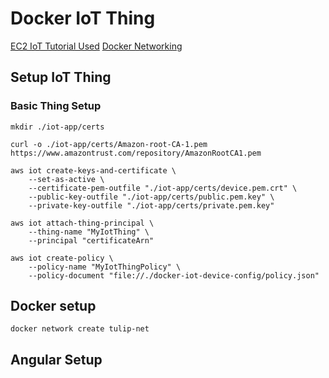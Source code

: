 # Docker IoT Thing

[EC2 IoT Tutorial Used](https://docs.aws.amazon.com/iot/latest/developerguide/creating-a-virtual-thing.html)
[Docker Networking](https://www.tutorialworks.com/container-networking/)

## Setup IoT Thing
### Basic Thing Setup

```
mkdir ./iot-app/certs

curl -o ./iot-app/certs/Amazon-root-CA-1.pem https://www.amazontrust.com/repository/AmazonRootCA1.pem 

aws iot create-keys-and-certificate \
    --set-as-active \
    --certificate-pem-outfile "./iot-app/certs/device.pem.crt" \
    --public-key-outfile "./iot-app/certs/public.pem.key" \
    --private-key-outfile "./iot-app/certs/private.pem.key"

aws iot attach-thing-principal \
    --thing-name "MyIotThing" \
    --principal "certificateArn"

aws iot create-policy \
    --policy-name "MyIotThingPolicy" \
    --policy-document "file://./docker-iot-device-config/policy.json"
```

## Docker setup
```
docker network create tulip-net
```

## Angular Setup